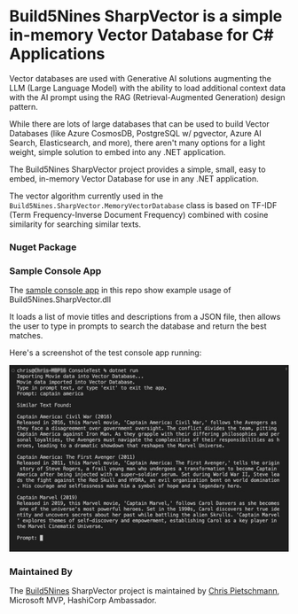 # Build5Nines SharpVector is a simple in-memory Vector Database for C# Applications

Vector databases are used with Generative AI solutions augmenting the LLM (Large Language Model) with the ability to load additional context data with the AI prompt using the RAG (Retrieval-Augmented Generation) design pattern.

While there are lots of large databases that can be used to build Vector Databases (like Azure CosmosDB, PostgreSQL w/ pgvector, Azure AI Search, Elasticsearch, and more), there aren't many options for a light weight, simple solution to embed into any .NET application.

The Build5Nines SharpVector project provides a simple, small, easy to embed, in-memory Vector Database for use in any .NET application.

The vector algorithm currently used in the `Build5Nines.SharpVector.MemoryVectorDatabase` class is based on TF-IDF (Term Frequency-Inverse Document Frequency) combined with cosine similarity for searching similar texts.

### Nuget Package


### Sample Console App

The [sample console app](src/ConsoleTest/) in this repo show example usage of Build5Nines.SharpVector.dll

It loads a list of movie titles and descriptions from a JSON file, then allows the user to type in prompts to search the database and return the best matches.

Here's a screenshot of the test console app running:

![](assets/build5nines-sharpvector-console-screenshot.jpg)

### Maintained By

The [Build5Nines](https://build5nines.com) SharpVector project is maintained by [Chris Pietschmann](https://pietschsoft.com), Microsoft MVP, HashiCorp Ambassador.
